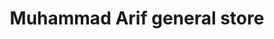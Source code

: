---
title: "Muhammad Arif general store"
url: /karachi/muhammad-arif-general-store/
shop: Dorfladen
---